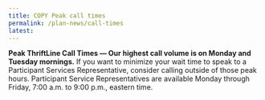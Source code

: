 ```yaml
---
title: COPY Peak call times
permalink: /plan-news/call-times
latest:
---
```

**Peak ThriftLine Call Times &#8212; Our highest call volume is on Monday and Tuesday mornings.** If you want to minimize your wait time to speak to a Participant Services Representative, consider calling outside of those peak hours. Participant Service Representatives are available Monday through Friday, <span class="nowrap">7:00 a.m.</span> to <span class="nowrap">9:00 p.m.</span>, eastern time.
